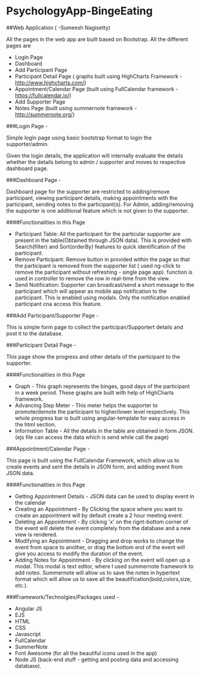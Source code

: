 # PsychologyApp-BingeEating

##Web Application ( -Sumeesh Nagisetty)

All the pages in the web app are built based on Bootstrap. All the different pages are

  - Login Page
  - Dashboard
  - Add Participant Page
  - Participant Detail Page ( graphs built using HighCharts Framework - http://www.highcharts.com/)
  - Appointment/Calendar Page (built using FullCalendar framework - https://fullcalendar.io/)
  - Add Supporter Page
  - Notes Page (built using summernote framework - http://summernote.org/)
  
###Login Page -

  Simple login page using basic bootstrap format to login the supporter/admin.
  
  Given the login details, the application will internally evaluate the details whether the details belong to admin / supporter and moves to respective dashboard page.
  
###Dashboard Page -

  Dashboard page for the supporter are restricted to adding/remove participant, viewing participant details, making appointments with the participant, sending notes to the participant(s).
  For Admin, adding/removing the supporter is one additional feature which is not given to the supporter.
  
####Functionalities in this Page
  - Participant Table: All the participant for the particular supporter are present in the table(Obtained through JSON data). This is provided with Search(filter) and Sort(orderBy) features to quick identification of the participant.
  - Remove Participant: Remove button in provided within the page so that the participant is removed from the supporter list ( used ng-click to remove the participant without refreshing - single page app). function is used in controller to remove the row in real-time from the view.
  - Send Notification: Supporter can broadcast/send a short message to the participant which will appear as mobile app notification to the participant. This is enabled using modals. Only the notification enabled participant cna access this feature.
  
###Add Participant/Supporter Page - 
  
  This is simple form page to collect the participan/Supportert details and post it to the database.
  
###Participant Detail Page - 

  This page show the progress and other details of the participant to the supporter.
  
####Functionalities in this Page
  - Graph - This graph represents the binges, good days of the participant in a week period. These graphs are built with help of HighCharts framework.
  - Advancing Step Meter - This meter helps the supporter to promote/demote the participant to higher/lower level respectively. This whole progress bar is built using angular-template for easy access in the html section.
  - Information Table - All the details in the table are obtained in form JSON. (ejs file can access the data which is send while call the page)
  
###Appointment/Calendar Page - 

  This page is built using the FullCalendar Framework, which allow us to create events and sent the details in JSON form, and adding event from JSON data.
  
####Functionalities in this Page
- Getting Appointment Details - JSON data can be used to display event in the calendar
- Creating an Appointment - By Clicking the space where you want to create an appointment will by default create a 2 hour meeting event.
- Deleting an Appointment - By clcking 'x' on the rignt-bottom corner of the event will delete the event completely from the database and a new view is rendered.
- Modifying an Appointment - Dragging and drop works to change the event from space to another, or drag the bottom end of the event will give you access to modify the duration of the event.
- Adding Notes for Appointment - By clicking on the event will open up a modal. This modal is text editor, where I used summernote framework to add notes. Summernote will allow us to save the notes in hypertext format which will allow us to save all the beautification(bold,colors,size, etc.).


###Framework/Technolgies/Packages used -

  - Angular JS
  - EJS
  - HTML
  - CSS
  - Javascript
  - FullCalendar
  - SummerNote
  - Font Awesome (for all the beautiful icons used in the app)
  - Node JS (back-end stuff - getting and posting data and accessing database).
